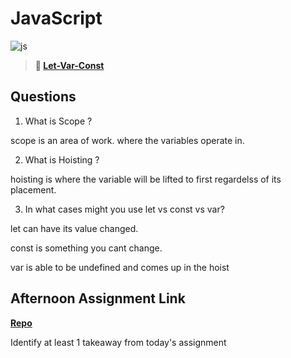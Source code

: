 # JavaScript

![js](https://bcw.blob.core.windows.net/public/img/courses/js.gif)

> **📖 [Let-Var-Const](https://codeworksacademy.com/fs-student-guide/resources/wk2/01-Let-Var-Const)**

## Questions

1. What is Scope ?

scope is an area of work. 
where the variables operate in.

2. What is Hoisting ?

hoisting is where the variable will be lifted to first regardelss of its placement.

3. In what cases might you use let vs const vs var?

let can have its value changed.

const is something you cant change.

var is able to be undefined and comes up in the hoist


## Afternoon Assignment Link

**[Repo](https://github.com/tonyware2009/scoreboard.git)**

Identify at least 1 takeaway from today's assignment
